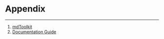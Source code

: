 # Appendix

---

1. [mdToolkit](appendix/mdToolkit.md)
2. [Documentation Guide](appendix/documentation-guide.md)
